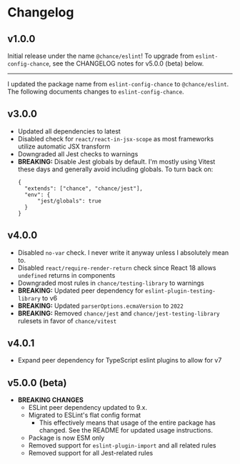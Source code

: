 # Changelog

## v1.0.0

Initial release under the name `@chance/eslint`! To upgrade from `eslint-config-chance`, see the CHANGELOG notes for v5.0.0 (beta) below.

---

I updated the package name from `eslint-config-chance` to `@chance/eslint`. The following documents changes to `eslint-config-chance`.

## v3.0.0

- Updated all dependencies to latest
- Disabled check for `react/react-in-jsx-scope` as most frameworks utilize automatic JSX transform
- Downgraded all Jest checks to warnings
- **BREAKING:** Disable Jest globals by default. I'm mostly using Vitest these days and generally avoid including globals. To turn back on:
  ```
  {
  	"extends": ["chance", "chance/jest"],
  	"env": {
  		"jest/globals": true
  	}
  }
  ```

## v4.0.0

- Disabled `no-var` check. I never write it anyway unless I absolutely mean to.
- Disabled `react/require-render-return` check since React 18 allows `undefined` returns in components
- Downgraded most rules in `chance/testing-library` to warnings
- **BREAKING:** Updated peer dependency for `eslint-plugin-testing-library` to v6
- **BREAKING:** Updated `parserOptions.ecmaVersion` to `2022`
- **BREAKING:** Removed `chance/jest` and `chance/jest-testing-library` rulesets in favor of `chance/vitest`

## v4.0.1

- Expand peer dependency for TypeScript eslint plugins to allow for v7

## v5.0.0 (beta)

- **BREAKING CHANGES**
  - ESLint peer dependency updated to 9.x.
  - Migrated to ESLint's flat config format
    - This effectively means that usage of the entire package has changed. See the README for updated usage instructions.
  - Package is now ESM only
  - Removed support for `eslint-plugin-import` and all related rules
  - Removed support for all Jest-related rules
